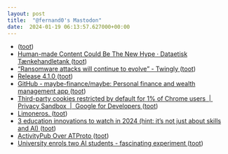 ```yaml
---
layout: post
title:  "@fernand0's Mastodon"
date:  2024-01-19 06:13:57.627000+00:00
---
```

*  [ ](https://mastodon.social/users/fernand0/statuses/111781140067192721/activity) ([toot](https://mastodon.social/users/fernand0/statuses/111781140067192721/activity))
*  [Human-made Content Could Be The New Hype · Dataetisk Tænkehandletank ](https://dataethics.eu/human-made-content-could-be-the-new-hype) ([toot](https://mastodon.social/@fernand0/111780339680947775))
*  [“Ransomware attacks will continue to evolve” - Twingly ](https://www.twingly.com/ransomware-attacks-will-continue-to-evolve) ([toot](https://mastodon.social/@fernand0/111780247652735816))
*  [Release 4.1.0 ](https://blog.bibsonomy.org/2024/01/release-410.htm) ([toot](https://mastodon.social/@fernand0/111778459896953871))
*  [GitHub - maybe-finance/maybe: Personal finance and wealth management app ](https://github.com/maybe-finance/mayb) ([toot](https://mastodon.social/@fernand0/111778371642573853))
*  [Third-party cookies restricted by default for 1% of Chrome users  \|  Privacy Sandbox  \|  Google for Developers ](https://developers.google.com/privacy-sandbox/blog/cookie-countdown-2024ja) ([toot](https://mastodon.social/@fernand0/111778218930349753))
*  [Limoneros. ](https://avecesunafoto.wordpress.com/2024/01/18/limoneros) ([toot](https://mastodon.social/@fernand0/111778131271709824))
*  [3 education innovations to watch in 2024 (hint: it’s not just about skills and AI) ](https://www.christenseninstitute.org/blog/3-education-innovations-to-watch-in-2024-hint-its-not-just-about-skills-and-ai) ([toot](https://mastodon.social/@fernand0/111778052111758509))
*  [ActivityPub Over ATProto ](https://berjon.com/ap-at) ([toot](https://mastodon.social/@fernand0/111777988040344910))
*  [University enrols two AI students - fascinating experiment ](https://donaldclarkplanb.blogspot.com/2024/01/university-enrols-two-ai-students.htm) ([toot](https://mastodon.social/@fernand0/111777861593436848))
